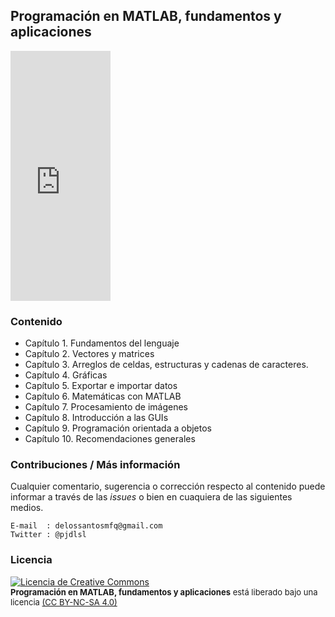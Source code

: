 ## Programación en MATLAB, fundamentos y aplicaciones

<iframe width="160" height="400" src="https://leanpub.com/programacionmatlab/embed" frameborder="0" allowtransparency="true"></iframe>

### Contenido

* Capítulo 1. Fundamentos del lenguaje
* Capítulo 2. Vectores y matrices
* Capítulo 3. Arreglos de celdas, estructuras y cadenas de caracteres.
* Capítulo 4. Gráficas
* Capítulo 5. Exportar e importar datos
* Capítulo 6. Matemáticas con MATLAB
* Capítulo 7. Procesamiento de imágenes
* Capítulo 8. Introducción a las GUIs
* Capítulo 9. Programación orientada a objetos
* Capítulo 10. Recomendaciones generales


### Contribuciones / Más información

Cualquier comentario, sugerencia o corrección respecto al contenido puede informar a través de las *issues* 
o bien en cuaquiera de las siguientes medios.

```
E-mail  : delossantosmfq@gmail.com
Twitter : @pjdlsl
```


### Licencia

<a href="http://creativecommons.org/licenses/by-nc-sa/4.0/">
<img alt="Licencia de Creative Commons" style="border-width:0" src="https://i.creativecommons.org/l/by-nc-sa/4.0/88x31.png" /></a>
<br /><font size="2"> <b>Programación en MATLAB, fundamentos y aplicaciones</b> está liberado bajo una licencia <a rel="license" href="http://creativecommons.org/licenses/by-nc-sa/4.0/"> (CC BY-NC-SA 4.0)</a></font>
